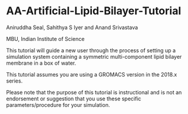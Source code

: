 # AA-Artificial-Lipid-Bilayer-Tutorial
Aniruddha Seal, Sahithya S Iyer and Anand Srivastava

MBU, Indian Institute of Science

This tutorial will guide a new user through the process of setting up a simulation system
containing a symmetric multi-component lipid bilayer membrane in a box of water.

This tutorial assumes you are using a GROMACS version in the 2018.x series.

Please note​ that the purpose of this tutorial is instructional and is not an endorsement
or suggestion that you use these specific parameters/procedure for your simulation.
